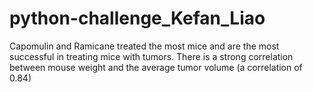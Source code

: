 # python-challenge_Kefan_Liao

Capomulin and Ramicane treated the most mice and are the most successful in treating mice with tumors. There is a strong correlation between mouse weight and the average tumor volume (a correlation of 0.84)

